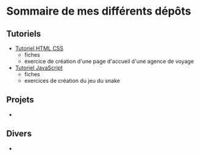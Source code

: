 # Sommaire de mes différents dépôts


## Tutoriels

- [Tutoriel HTML CSS](https://github.com/gaetan-varlet/tutoriel-html-css)
    - fiches
    - exercice de création d'une page d'accueil d'une agence de voyage
- [Tutoriel JavaScript](https://github.com/gaetan-varlet/tutoriel-javascript)
    - fiches
    - exercices de création du jeu du snake


## Projets

- []()


## Divers

- []()
